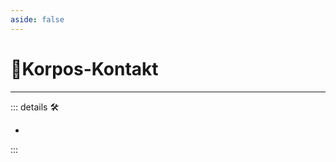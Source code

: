 ```yaml
---
aside: false
---
```

# 🔷<soma>Korpos</soma>-Kontakt

---

<!-- =================================================== -->
<!-- =================================================== -->
<!-- =================================================== -->
<!-- =================================================== -->
<!-- =================================================== -->
::: details 🛠

-

:::
